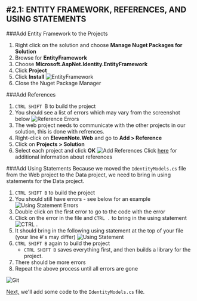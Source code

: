 #2.1: ENTITY FRAMEWORK, REFERENCES, AND USING STATEMENTS
---
###Add Entity Framework to the Projects
1. Right click on the solution and choose **Manage Nuget Packages for Solution**
2. Browse for **EntityFramework**
3. Choose **Microsoft.AspNet.Identity.EntityFramework**
4. Click **Project**
5. Click **Install**
![EntityFramework](/assets/2.1-A.png)
6. Close the Nuget Package Manager

###Add References
1. `CTRL SHIFT `B to build the project
2. You should see a list of errors which may vary from the screenshot below
![Reference Errors](/assets/2.1-B.png)
3. The web project needs to communicate with the other projects in our solution, this is done with refrences.
4. Right-click on **ElevenNote.Web** and go to **Add > Reference**
5. Click on **Projects > Solution**
6. Select each project and click **OK**
![Add References](/assets/2.1-C.png)
Click [here](2.1a-References.md) for additional information about references

###Add Using Statements
Because we moved the `IdentityModels.cs` file from the Web project to the Data project, we need to bring in using statements for the Data project.
1. `CTRL SHIFT B` to build the project
2. You should still have errors - see below for an example
![Using Statement Errors](/assets/2.1-D.png)
3. Double click on the first error to go to the code with the error
4. Click on the error in the file and `CTRL .` to bring in the using statement
![CTRL .](/assets/2.1-E.png)
5. It should bring in the following using statement at the top of your file (your line #'s may differ)
![Using Statement](/assets/2.1-F.png)
6. `CTRL SHIFT B` again to build the project
   - `CTRL SHIFT B` saves everything first, and then builds a library for the project.
7. There should be more errors
8. Repeat the above process until all errors are gone

![Git](/assets/devicons_github_badge.png)

[Next,](2.2-IdentityModelsSetup.md) we'll add some code to the `IdentityModels.cs` file.

